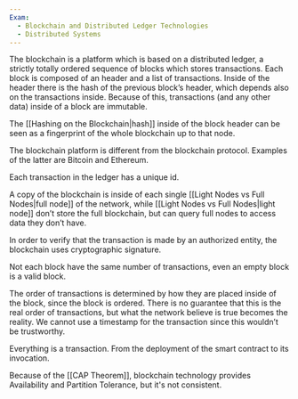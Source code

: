 ```yaml
---
Exam:
  - Blockchain and Distributed Ledger Technologies
  - Distributed Systems
---
```

The blockchain is a platform which is based on a distributed ledger, a strictly totally ordered sequence of blocks which stores transactions. Each block is composed of an header and a list of transactions. Inside of the header there is the hash of the previous block’s header, which depends also on the transactions inside. Because of this, transactions (and any other data) inside of a block are immutable.

The [[Hashing on the Blockchain|hash]] inside of the block header can be seen as a fingerprint of the whole blockchain up to that node.

The blockchain platform is different from the blockchain protocol. Examples of the latter are Bitcoin and Ethereum.

Each transaction in the ledger has a unique id.

A copy of the blockchain is inside of each single [[Light Nodes vs Full Nodes|full node]] of the network, while [[Light Nodes vs Full Nodes|light node]] don’t store the full blockchain, but can query full nodes to access data they don’t have.

In order to verify that the transaction is made by an authorized entity, the blockchain uses cryptographic signature.

Not each block have the same number of transactions, even an empty block is a valid block.

The order of transactions is determined by how they are placed inside of the block, since the block is ordered. There is no guarantee that this is the real order of transactions, but what the network believe is true becomes the reality. We cannot use a timestamp for the transaction since this wouldn’t be trustworthy.

Everything is a transaction. From the deployment of the smart contract to its invocation.

Because of the [[CAP Theorem]], blockchain technology provides Availability and Partition Tolerance, but it's not consistent. 

